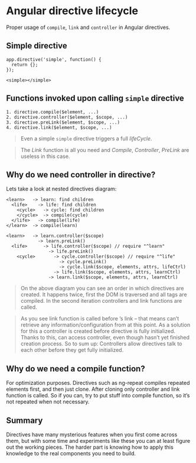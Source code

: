 Angular directive lifecycle
====


Proper usage of `compile`, `link` and `controller` in Angular directives.

Simple directive 
----
```
app.directive('simple', function() {
  return {};
});
```
```
<simple></simple>
```

Functions invoked upon calling `simple` directive
----

```
1. directive.compile($element, ...)
2. directive.controller($element, $scope, ...)
3. directive.preLink($element, $scope, ...)
4. directive.link($element, $scope, ...)
```
> Even a simple `simple` directive triggers a full *lifeCycle*.

> The *Link* function is all you need and *Compile*, *Controller*, *PreLink* are useless in this case.

Why do we need controller in directive?
----

Lets take a look at nested directives diagram:

```
<learn>   -> learn: find children
  <life>    -> life: find children
    <cycle>   -> cycle: find children
    </cycle>  -> compile(cycle)
  </life>   -> compile(life)
</learn>  -> compile(learn)

<learn>   -> learn.controller($scope)
            -> learn.preLink()
  <life>      -> life.controller($scope) // require "^learn"
                -> life.preLink()
    <cycle>       -> cycle.controller($scope) // require "^life"
                    -> cycle.preLink()
                    -> cycle.link($scope, elements, attrs, lifeCtrl)
                  -> life.link($scope, elements, attrs, learnCtrl)
                -> learn.link($scope, elements, attrs, learnCtrl)
```
> On the above diagram you can see an order in which directives are created. It happens twice, first the DOM is traversed and all tags are compiled. In the second iteration controllers and link functions are called.

> As you see <life> link function is called before <learn>’s link – that means <life> can’t retrieve any information/configuration from <learn> at this point. As a solution for this a controller is created before directive is fully initialized. Thanks to this, <life> can access <learn> controller, even though <learn> hasn’t yet finished creation process. So to sum up: Controllers allow directives talk to each other before they get fully initialized.


Why do we need a compile function?
----

For optimization purposes. Directives such as ng-repeat compiles repeated elements first, and then just clone. After cloning only controller and link function is called. So if you can, try to put stuff into compile function, so it’s not repeated when not necessary.

Summary
----
Directives have many mysterious features when you first come across them, but with some time and experiments like these you can at least figure out the working pieces. The harder part is knowing how to apply this knowledge to the real components you need to build.
